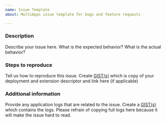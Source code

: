 ```yaml
---
name: Issue Template
about: MultiApps issue template for bugs and feature requests

---
```


### Description
Describe your issue here. What is the expected behavior? What is the actual behavior?

### Steps to reproduce
Tell us how to reproduce this issue.
Create [GIST(s)](https://gist.github.com/) which is copy of your deployment and extension descriptor and link here (if applicable)

### Additional information

Provide any application logs that are related to the issue. Create a [GIST(s)](https://gist.github.com/) which contains the logs. Please refrain of copying full logs here because it will make the issue hard to read.
